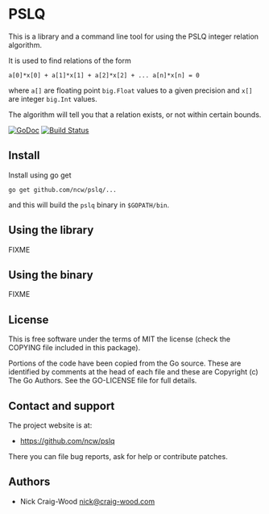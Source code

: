 PSLQ
====

This is a library and a command line tool for using the PSLQ
integer relation algorithm.

It is used to find relations of the form

    a[0]*x[0] + a[1]*x[1] + a[2]*x[2] + ... a[n]*x[n] = 0

where `a[]` are floating point `big.Float` values to a given precision
and `x[]` are integer `big.Int` values.

The algorithm will tell you that a relation exists, or not within
certain bounds.

[![GoDoc](https://godoc.org/github.com/ncw/rclone?status.svg)](https://godoc.org/github.com/ncw/pslq)
[![Build Status](https://travis-ci.org/ncw/pslq.png)](https://travis-ci.org/ncw/pslq)


Install
-------

Install using go get

    go get github.com/ncw/pslq/...

and this will build the `pslq` binary in `$GOPATH/bin`.

Using the library
-----------------

FIXME

Using the binary
----------------

FIXME

License
-------

This is free software under the terms of MIT the license (check the
COPYING file included in this package).

Portions of the code have been copied from the Go source.  These are
identified by comments at the head of each file and these are
Copyright (c) The Go Authors.  See the GO-LICENSE file for full details.

Contact and support
-------------------

The project website is at:

  * https://github.com/ncw/pslq

There you can file bug reports, ask for help or contribute patches.

Authors
-------

  * Nick Craig-Wood <nick@craig-wood.com>
